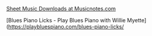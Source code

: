 
[Sheet Music Downloads at Musicnotes.com](https://www.musicnotes.com/)



[Blues Piano Licks - Play Blues Piano with Willie Myette](https://playbluespiano.com/blues-piano-licks/
